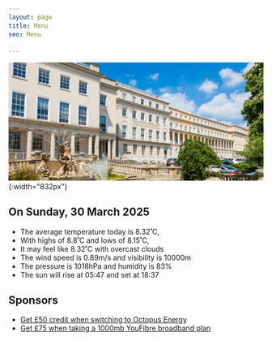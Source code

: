 ```yaml
---
layout: page
title: Menu
seo: Menu

---
```


![Logo](/images/logo.jpg){:width="832px"}

<!-- weather_marker starts -->
## On Sunday, 30 March 2025

- The average temperature today is 8.32˚C,
- With highs of 8.8˚C and lows of 8.15˚C,
- It may feel like 8.32˚C with overcast clouds
- The wind speed is 0.89m/s and visibility is 10000m
- The pressure is 1018hPa and humidity is 83%
- The sun will rise at 05:47 and set at 18:37

<!-- weather_marker ends -->

## Sponsors

- [Get £50 credit when switching to Octopus Energy](https://bit.ly/3oD1nnS)
- [Get £75 when taking a 1000mb YouFibre broadband plan](https://aklam.io/91zWhU?)



